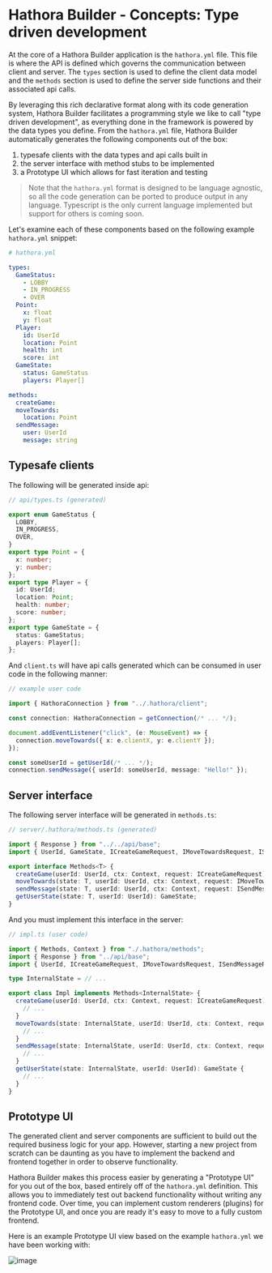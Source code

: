 # Hathora Builder - Concepts: Type driven development

At the core of a Hathora Builder application is the `hathora.yml` file. This file is where the API is defined which governs the communication between client and server. The `types` section is used to define the client data model and the `methods` section is used to define the server side functions and their associated api calls.

By leveraging this rich declarative format along with its code generation system, Hathora Builder facilitates a programming style we like to call "type driven development", as everything done in the framework is powered by the data types you define. From the `hathora.yml` file, Hathora Builder automatically generates the following components out of the box:

1. typesafe clients with the data types and api calls built in
2. the server interface with method stubs to be implemented
3. a Prototype UI which allows for fast iteration and testing

> Note that the `hathora.yml` format is designed to be language agnostic, so all the code generation can be ported to produce output in any language. Typescript is the only current language implemented but support for others is coming soon.

Let's examine each of these components based on the following example `hathora.yml` snippet:

```yml
# hathora.yml

types:
  GameStatus:
    - LOBBY
    - IN_PROGRESS
    - OVER
  Point:
    x: float
    y: float
  Player:
    id: UserId
    location: Point
    health: int
    score: int
  GameState:
    status: GameStatus
    players: Player[]

methods:
  createGame:
  moveTowards:
    location: Point
  sendMessage:
    user: UserId
    message: string
```

## Typesafe clients

The following will be generated inside api:

```ts
// api/types.ts (generated)

export enum GameStatus {
  LOBBY,
  IN_PROGRESS,
  OVER,
}
export type Point = {
  x: number;
  y: number;
};
export type Player = {
  id: UserId;
  location: Point;
  health: number;
  score: number;
};
export type GameState = {
  status: GameStatus;
  players: Player[];
};
```

And `client.ts` will have api calls generated which can be consumed in user code in the following manner:

```ts
// example user code

import { HathoraConnection } from "../.hathora/client";

const connection: HathoraConnection = getConnection(/* ... */);

document.addEventListener("click", (e: MouseEvent) => {
  connection.moveTowards({ x: e.clientX, y: e.clientY });
});

const someUserId = getUserId(/* ... */);
connection.sendMessage({ userId: someUserId, message: "Hello!" });
```

## Server interface

The following server interface will be generated in `methods.ts`:

```ts
// server/.hathora/methods.ts (generated)

import { Response } from "../../api/base";
import { UserId, GameState, ICreateGameRequest, IMoveTowardsRequest, ISendMessageRequest } from "../../api/types";

export interface Methods<T> {
  createGame(userId: UserId, ctx: Context, request: ICreateGameRequest): T;
  moveTowards(state: T, userId: UserId, ctx: Context, request: IMoveTowardsRequest): Response;
  sendMessage(state: T, userId: UserId, ctx: Context, request: ISendMessageRequest): Response;
  getUserState(state: T, userId: UserId): GameState;
}
```

And you must implement this interface in the server:

```ts
// impl.ts (user code)

import { Methods, Context } from "./.hathora/methods";
import { Response } from "../api/base";
import { UserId, ICreateGameRequest, IMoveTowardsRequest, ISendMessageRequest, GameState } from "../api/types";

type InternalState = // ...

export class Impl implements Methods<InternalState> {
  createGame(userId: UserId, ctx: Context, request: ICreateGameRequest): InternalState {
    // ...
  }
  moveTowards(state: InternalState, userId: UserId, ctx: Context, request: IMoveTowardsRequest): Response {
    // ...
  }
  sendMessage(state: InternalState, userId: UserId, ctx: Context, request: ISendMessageRequest): Response {
    // ...
  }
  getUserState(state: InternalState, userId: UserId): GameState {
    // ...
  }
}
```

## Prototype UI

The generated client and server components are sufficient to build out the required business logic for your app. However, starting a new project from scratch can be daunting as you have to implement the backend and frontend together in order to observe functionality.

Hathora Builder makes this process easier by generating a "Prototype UI" for you out of the box, based entirely off of the `hathora.yml` definition. This allows you to immediately test out backend functionality without writing any frontend code. Over time, you can implement custom renderers (plugins) for the Prototype UI, and once you are ready it's easy to move to a fully custom frontend.

Here is an example Prototype UI view based on the example `hathora.yml` we have been working with:

![image](https://user-images.githubusercontent.com/5400947/149220486-5ce77fe6-d366-46eb-a0b6-c239a4a030cd.png)
